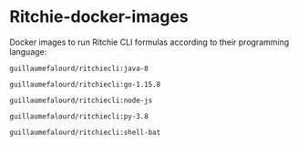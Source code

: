 # Ritchie-docker-images

Docker images to run Ritchie CLI formulas according to their programming language:

`guillaumefalourd/ritchiecli:java-8`

`guillaumefalourd/ritchiecli:go-1.15.8`

`guillaumefalourd/ritchiecli:node-js`

`guillaumefalourd/ritchiecli:py-3.8`

`guillaumefalourd/ritchiecli:shell-bat`
